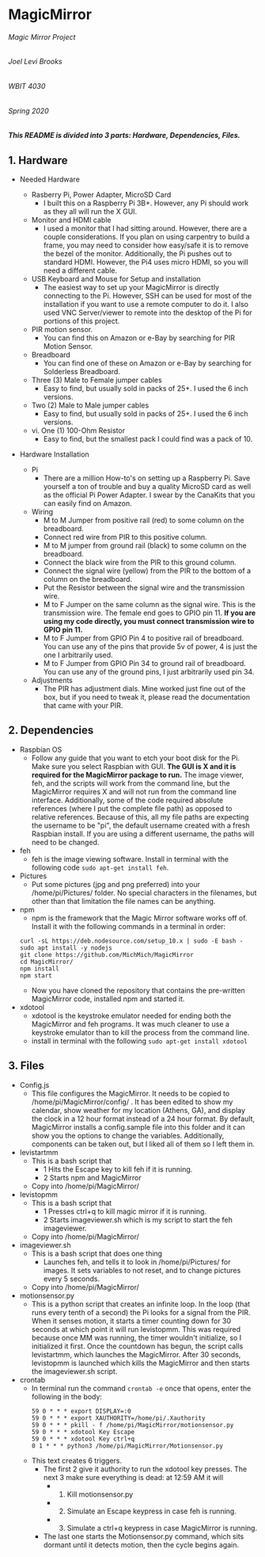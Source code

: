 # MagicMirror
###### Magic Mirror Project
###### Joel Levi Brooks
###### WBIT 4030
###### Spring 2020


##### This README is divided into 3 parts: Hardware, Dependencies, Files.

## 1. Hardware
   - Needed Hardware
     - Rasberry Pi, Power Adapter, MicroSD Card
       - I built this on a Raspberry Pi 3B+.  However, any Pi should work as they all will run the X GUI. 
     - Monitor and HDMI cable
       - I used a monitor that I had sitting around.  However, there are a couple considerations.  If you plan on using carpentry to build a frame, you may need to consider how easy/safe it is to remove the bezel of the monitor.  Additionally, the Pi pushes out to standard HDMI.  However, the Pi4 uses micro HDMI, so you will need a different cable.
     - USB Keyboard and Mouse for Setup and installation
       - The easiest way to set up your MagicMirror is directly connecting to the Pi.  However, SSH can be used for most of the installation if you want to use a remote computer to do it.  I also used VNC Server/viewer to remote into the desktop of the Pi for portions of this project.
     - PIR motion sensor.
       - You can find this on Amazon or e-Bay by searching for PIR Motion Sensor.
     - Breadboard
       - You can find one of these on Amazon or e-Bay by searching for Solderless Breadboard.
     - Three (3) Male to Female jumper cables
       - Easy to find, but usually sold in packs of 25+.  I used the 6 inch versions.
     - Two (2) Male to Male jumper cables
       - Easy to find, but usually sold in packs of 25+.  I used the 6 inch versions.  
     - vi. One (1) 100-Ohm Resistor
       - Easy to find, but the smallest pack I could find was a pack of 10.  

   - Hardware Installation
     - Pi
       - There are a million How-to's on setting up a Raspberry Pi.  Save yourself a ton of trouble and buy a quality MicroSD card as well as the official Pi Power Adapter.  I swear by the CanaKits that you can easily find on Amazon.
     - Wiring
       - M to M Jumper from positive rail (red) to some column on the breadboard.  
       - Connect red wire from PIR to this positive column.
       - M to M jumper from ground rail (black) to some column on the breadboard.
       - Connect the black wire from the PIR to this ground column.
       - Connect the signal wire (yellow) from the PIR to the bottom of a column on the breadboard.
       - Put the Resistor between the signal wire and the transmission wire.
       - M to F Jumper on the same column as the signal wire.  This is the transmission wire.  The female end goes to GPIO pin 11.  **If you are using my code directly, you must connect transmission wire to GPIO pin 11.**
       - M to F Jumper from GPIO Pin 4 to positive rail of breadboard.  You can use any of the pins that provide 5v of power, 4 is just the one I arbitrarily used.
       - M to F Jumper from GPIO Pin 34 to ground rail of breadboard.  You can use any of the ground pins, I just arbitrarily used pin 34.
     - Adjustments
       - The PIR has adjustment dials.  Mine worked just fine out of the box, but if you need to tweak it, please read the documentation that came with your PIR.

## 2. Dependencies
   - Raspbian OS
     - Follow any guide that you want to etch your boot disk for the Pi.  Make sure you select Raspbian with GUI.  **The GUI is X and it is required for the MagicMirror package to run.** The image viewer, feh, and the scripts will work from the command line, but the MagicMirror requires X and will not run from the command line interface.  Additionally, some of the code required absolute references (where I put the complete file path) as opposed to relative references.  Because of this, all my file paths are expecting the username to be "pi", the default username created with a fresh Raspbian install.  If you are using a different username, the paths will need to be changed.
   - feh
     - feh is the image viewing software.  Install in terminal with the following code `sudo apt-get install feh`.
   - Pictures
     - Put some pictures (jpg and png preferred) into your /home/pi/Pictures/ folder.  No special characters in the filenames, but other than that limitation the file names can be anything.  
   - npm
     - npm is the framework that the Magic Mirror software works off of.  Install it with the following commands in a terminal in order:
     ```
     curl -sL https://deb.nodesource.com/setup_10.x | sudo -E bash -
     sudo apt install -y nodejs
     git clone https://github.com/MichMich/MagicMirror
     cd MagicMirror/
     npm install
     npm start
     ```
     - Now you have cloned the repository that contains the pre-written MagicMirror code, installed npm and started it.
   - xdotool
     - xdotool is the keystroke emulator needed for ending both the MagicMirror and feh programs.  It was much cleaner to use a keystroke emulator than to kill the process from the command line.
     - install in terminal with the following `sudo apt-get install xdotool`
     
## 3. Files
   - Config.js
     - This file configures the MagicMirror.  It needs to be copied to /home/pi/MagicMirror/config/ .  It has been edited to show my calendar, show weather for my location (Athens, GA), and display the clock in a 12 hour format instead of a 24 hour format.  By default, MagicMirror installs a config.sample file into this folder and it can show you the options to change the variables.  Additionally, components can be taken out, but I liked all of them so I left them in.
   - levistartmm
     - This is a bash script that 
       - 1 Hits the Escape key to kill feh if it is running.
       - 2 Starts npm and MagicMirror
     - Copy into /home/pi/MagicMirror/       
   - levistopmm
     - This is a bash script that
       - 1 Presses ctrl+q to kill magic mirror if it is running.
       - 2 Starts imageviewer.sh which is my script to start the feh imageviewer.
     - Copy into /home/pi/MagicMirror/ 
   - imageviewer.sh
     - This is a bash script that does one thing
       - Launches feh, and tells it to look in /home/pi/Pictures/ for images.  It sets variables to not reset, and to change pictures every 5 seconds.
     - Copy into /home/pi/MagicMirror/
   - motionsensor.py
     - This is a python script that creates an infinite loop. In the loop (that runs every tenth of a second) the Pi looks for a signal from the PIR.  When it senses motion, it starts a timer counting down for 30 seconds at which point it will run levistopmm.  This was required because once MM was running, the timer wouldn't initialize, so I initialized it first.  Once the countdown has begun, the script calls levistartmm, which launches the MagicMirror.  After 30 seconds, levistopmm is launched which kills the MagicMirror and then starts the imageviewer.sh script.
   - crontab
     - In terminal run the command `crontab -e` once that opens, enter the following in the body:   
       ```
       59 0 * * * export DISPLAY=:0
       59 0 * * * export XAUTHORITY=/home/pi/.Xauthority
       59 0 * * * pkill - f /home/pi/MagicMirror/motionsensor.py
       59 0 * * * xdotool Key Escape
       59 0 * * * xdotool Key ctrl+q
       0 1 * * * python3 /home/pi/MagicMirror/Motionsensor.py
       ```
     - This text creates 6 triggers.  
       - The first 2 give it authority to run the xdotool key presses.  The next 3 make sure everything is dead: at 12:59 AM it will
         - 1. Kill motionsensor.py
         - 2. Simulate an Escape keypress in case feh is running.
         - 3. Simulate a ctrl+q keypress in case MagicMirror is running.
       - The last one starts the Motionsensor.py command, which sits dormant until it detects motion, then the cycle begins again.
       
     
     
     
